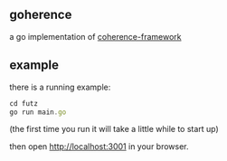 ## goherence

a go implementation of [coherence-framework](https://github.com/dominictarr/coherence)

## example

there is a running example:
``` js
cd futz
go run main.go
```
(the first time you run it will take a little while to start up)

then open [http://localhost:3001](http://localhost:3001)
in your browser.



